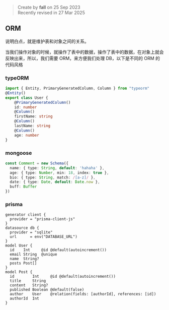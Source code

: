 > Create by **fall** on 25 Sep 2023<br/>
> Recently revised in 27 Mar 2025

## ORM

说明白点，就是维护表和对象之间的关系。

当我们操作对象的时候，就操作了表中的数据，操作了表中的数据，在对象上就会反映出来，所以，我们需要 ORM，来方便我们处理 DB，以下是不同的 ORM 的代码风格

### typeORM

```ts
import { Entity, PrimaryGeneratedColumn, Column } from "typeorm"
@Entity()
export class User {
    @PrimaryGeneratedColumn()
    id: number
    @Column()
    firstName: string
    @Column()
    lastName: string
    @Column()
    age: number
}
```

### mongoose

```ts
const Comment = new Schema({
  name: { type: String, default: 'hahaha' },
  age: { type: Number, min: 18, index: true },
  bio: { type: String, match: /[a-z]/ },
  date: { type: Date, default: Date.now },
  buff: Buffer
})
```

### prisma

```prisma
generator client {
  provider = "prisma-client-js"
}
datasource db {
  provider = "sqlite"
  url      = env("DATABASE_URL")
}
model User {
  id    Int     @id @default(autoincrement())
  email String  @unique
  name  String?
  posts Post[]
}
model Post {
  id        Int     @id @default(autoincrement())
  title     String
  content   String?
  published Boolean @default(false)
  author    User    @relation(fields: [authorId], references: [id])
  authorId  Int
}
```

